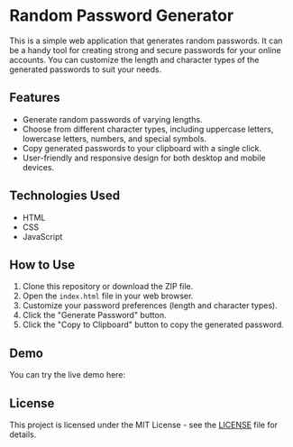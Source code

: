 # Random Password Generator


This is a simple web application that generates random passwords. It can be a handy tool for creating strong and secure passwords for your online accounts. You can customize the length and character types of the generated passwords to suit your needs.

## Features

- Generate random passwords of varying lengths.
- Choose from different character types, including uppercase letters, lowercase letters, numbers, and special symbols.
- Copy generated passwords to your clipboard with a single click.
- User-friendly and responsive design for both desktop and mobile devices.

## Technologies Used

- HTML
- CSS
- JavaScript

## How to Use

1. Clone this repository or download the ZIP file.
2. Open the `index.html` file in your web browser.
3. Customize your password preferences (length and character types).
4. Click the "Generate Password" button.
5. Click the "Copy to Clipboard" button to copy the generated password.

## Demo

You can try the live demo here: 

## License

This project is licensed under the MIT License - see the [LICENSE](LICENSE) file for details.
